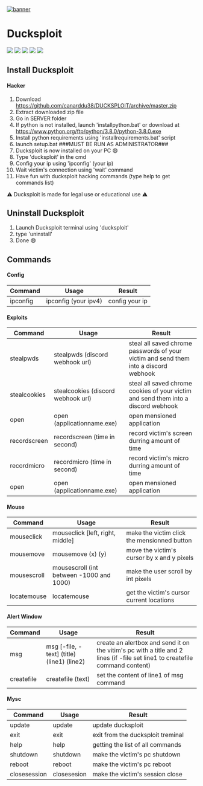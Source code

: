 [![banner](https://github.com/canarddu38/DUCKSPLOIT/blob/root/images/banner.png?raw=true "banner")](https://github.com/canarddu38/DUCKSPLOIT/blob/master/images/banner.png?raw=true "banner")

 # Ducksploit
 ![](https://img.shields.io/badge/Version-1.0-red) ![](https://img.shields.io/github/stars/canarddu38/DUCKSPLOIT) ![](https://img.shields.io/github/issues/canarddu38/DUCKSPLOIT) ![](	https://img.shields.io/github/forks/canarddu38/DUCKSPLOIT) ![](https://img.shields.io/github/license/canarddu38/DUCKSPLOIT)


## Install Ducksploit

#### Hacker
   1. Download https://github.com/canarddu38/DUCKSPLOIT/archive/master.zip
   2. Extract downloaded zip file
   3. Go in SERVER folder
   4. If python is not installed, launch 'installpython.bat' or download at https://www.python.org/ftp/python/3.8.0/python-3.8.0.exe
   5. Install python requirements using 'installrequirements.bat' script
   6. launch setup.bat       ###MUST BE RUN AS ADMINISTRATOR###
   7. Ducksploit is now installed on your PC :smile:
   8. Type 'ducksploit' in the cmd
   9. Config your ip using 'ipconfig' (your ip)
   10. Wait victim's connection using 'wait' command
   11. Have fun with ducksploit hacking commands (type help to get commands list)


:warning: Ducksploit is made for legal use or educational use :warning:

## Uninstall Ducksploit

   1. Launch Ducksploit terminal using 'ducksploit'
   2. type 'uninstall'
   3. Done  :smile:


## **Commands**

#### Config
| Command  | Usage | Result |
| ------------- | ------------- | ------------- |
| ipconfig  | ipconfig (your ipv4) | config your ip |

#### Exploits
| Command  | Usage | Result |
| ------------- | ------------- | ------------- |
| stealpwds | stealpwds (discord webhook url) | steal all saved chrome passwords of your victim and send them into a discord webhook |
| stealcookies  | stealcookies (discord webhook url) | steal all saved chrome cookies of your victim and send them into a discord webhook |
| open  | open (applicationname.exe) | open mensioned application |
| recordscreen  | recordscreen (time in second) | record victim's screen durring amount of time |
| recordmicro  | recordmicro (time in second) | record victim's micro durring amount of time |
| open  | open (applicationname.exe) | open mensioned application |

#### Mouse
| Command  | Usage | Result |
| ------------- | ------------- | ------------- |
| mouseclick | mouseclick [left, right, middle] | make the victim click the mensionned button |
| mousemove | mousemove (x) (y) | move the victim's cursor by x and y pixels |
| mousescroll | mousescroll (int between -1000 and 1000) | make the user scroll by int pixels |
| locatemouse | locatemouse | get the victim's cursor current locations |

#### Alert Window
| Command  | Usage | Result |
| ------------- | ------------- | ------------- |
| msg | msg [-file, -text] (title) (line1) (line2) | create an alertbox and send it on the vitim's pc with a title and 2 lines (if -file set line1 to createfile command content) |
| createfile | createfile (text) | set the content of line1 of msg command |

#### Mysc
| Command  | Usage | Result |
| ------------- | ------------- | ------------- |
| update | update | update ducksploit |
| exit | exit | exit from the ducksploit treminal |
| help | help | getting the list of all commands |
| shutdown | shutdown | make the victim's pc shutdown |
| reboot | reboot | make the victim's pc reboot |
| closesession | closesesion | make the victim's session close |
